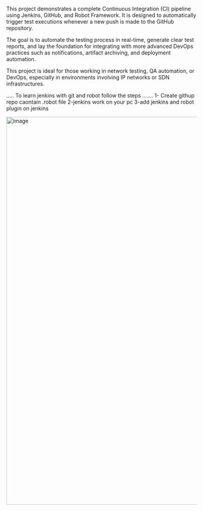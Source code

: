 
This project demonstrates a complete Continuous Integration (CI) pipeline using Jenkins, GitHub, and Robot Framework.
It is designed to automatically trigger test executions whenever a new push is made to the GitHub repository.

The goal is to automate the testing process in real-time, generate clear test reports, and lay the foundation for integrating with more advanced DevOps practices such as notifications, artifact archiving, and deployment automation.

This project is ideal for those working in network testing, QA automation, or DevOps, especially in environments involving IP networks or SDN infrastructures.

.....  To learn jenkins with git and robot follow the steps .......
1- Create githup repo caontain .robot file
2-jenkins work on your pc 
3-add jenkins and robot plugin on jenkins 

<img width="1536" height="1024" alt="image" src="https://github.com/user-attachments/assets/f9eb20ef-4394-44e1-b531-0234df9b1fdb" />
